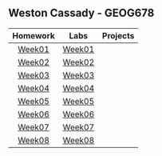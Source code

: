 ## Weston Cassady - GEOG678
| Homework      |Labs           |Projects       |
|:-------------:|:-------------:|:-------------:|
|[Week01](homework/week01/README.md)|[Week01](labs/week01/README.md)|             |
|[Week02](homework/week02/README.md)|[Week02](labs/week02/README.md)|             |
|[Week03](homework/week03/README.md)|[Week03](https://github.com/westontamu/GEOG-WestonCassady-GEOG678/tree/main/labs/week03)|             |
|[Week04](homework/week04/README.md)|[Week04](https://github.com/westontamu/GEOG-WestonCassady-GEOG678/tree/main/labs/week04)|             |
|[Week05](homework/week05/README.md)|[Week05](https://github.com/westontamu/GEOG-WestonCassady-GEOG678/tree/main/labs/week05)|             |
|[Week06](homework/week06/README.md)|[Week06](https://github.com/westontamu/GEOG-WestonCassady-GEOG678/tree/main/labs/week06)|             |
|[Week07](homework/week07/README.md)|[Week07](labs/week07/README.md)|             |
|[Week08](homework/week08/README.md)|[Week08](labs/week08/README.md)|             |
